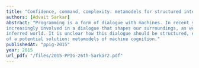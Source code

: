 ```yaml
---
title: "Confidence, command, complexity: metamodels for structured interaction with machine intelligence"
authors: [Advait Sarkar]
abstract: "Programming is a form of dialogue with machines. In recent years, we have become
increasingly involved in a dialogue that shapes our surroundings, as we come to inhabit a newly
inferred world. It is unclear how this dialogue should be structured, especially as the notion of \"correctness\" for these programs is now unknown or ill-defined. I present a speculative discussion
of a potential solution: metamodels of machine cognition."
publishedAt: "ppig-2015"
year: 2015
url_pdf: "/files/2015-PPIG-26th-Sarkar2.pdf"
---
```

